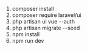 1. composer install
2. composer require laravel/ui
3. php artisan ui vue --auth
4. php artisan migrate --seed
5. npm install
6. npm run dev
